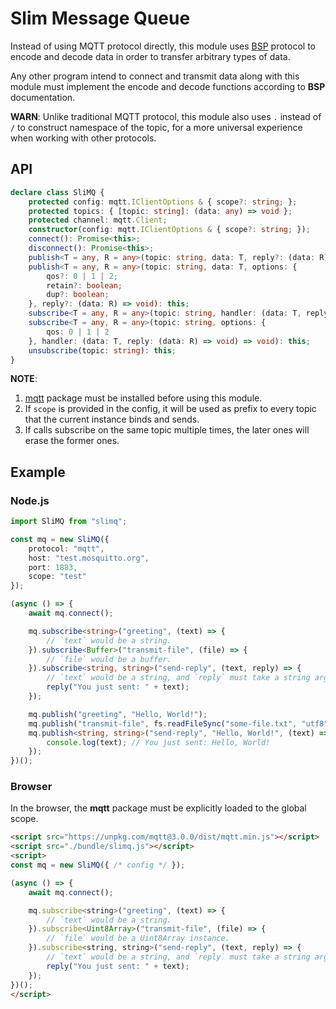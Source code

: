 # Slim Message Queue

Instead of using MQTT protocol directly, this module uses
[BSP](https://github.com/hyurl/bsp) protocol to encode and decode data in order 
to transfer arbitrary types of data.

Any other program intend to connect and transmit data along with this module
must implement the encode and decode functions according to **BSP**
documentation.

**WARN**: Unlike traditional MQTT protocol, this module also uses `.` instead of
`/` to construct namespace of the topic, for a more universal experience when
working with other protocols.

## API

```ts
declare class SliMQ {
    protected config: mqtt.IClientOptions & { scope?: string; };
    protected topics: { [topic: string]: (data: any) => void };
    protected channel: mqtt.Client;
    constructor(config: mqtt.IClientOptions & { scope?: string; });
    connect(): Promise<this>;
    disconnect(): Promise<this>;
    publish<T = any, R = any>(topic: string, data: T, reply?: (data: R) => void): this;
    publish<T = any, R = any>(topic: string, data: T, options: {
        qos?: 0 | 1 | 2;
        retain?: boolean;
        dup?: boolean;
    }, reply?: (data: R) => void): this;
    subscribe<T = any, R = any>(topic: string, handler: (data: T, reply: (data: R) => void) => void): this;
    subscribe<T = any, R = any>(topic: string, options: {
        qos: 0 | 1 | 2
    }, handler: (data: T, reply: (data: R) => void) => void): this;
    unsubscribe(topic: string): this;
}
```

**NOTE**:
1. [mqtt](https://github.com/mqttjs/MQTT.js) package must be installed before
    using this module.
2. If `scope` is provided in the config, it will be used as prefix to every
    topic that the current instance binds and sends.
3. If calls subscribe on the same topic multiple times, the later ones will
    erase the former ones.

## Example

### Node.js

```ts
import SliMQ from "slimq";

const mq = new SliMQ({
    protocol: "mqtt",
    host: "test.mosquitto.org",
    port: 1883,
    scope: "test"
});

(async () => {
    await mq.connect();

    mq.subscribe<string>("greeting", (text) => {
        // `text` would be a string.
    }).subscribe<Buffer>("transmit-file", (file) => {
        // `file` would be a buffer.
    }).subscribe<string, string>("send-reply", (text, reply) => {
        // `text` would be a string, and `reply` must take a string argument.
        reply("You just sent: " + text);
    });

    mq.publish("greeting", "Hello, World!");
    mq.publish("transmit-file", fs.readFileSync("some-file.txt", "utf8"));
    mq.publish<string, string>("send-reply", "Hello, World!", (text) => {
        console.log(text); // You just sent: Hello, World!
    });
})();
```

### Browser

In the browser, the **mqtt** package must be explicitly loaded to the global
scope.

```html
<script src="https://unpkg.com/mqtt@3.0.0/dist/mqtt.min.js"></script>
<script src="./bundle/slimq.js"></script>
<script>
const mq = new SliMQ({ /* config */ });

(async () => {
    await mq.connect();

    mq.subscribe<string>("greeting", (text) => {
        // `text` would be a string.
    }).subscribe<Uint8Array>("transmit-file", (file) => {
        // `file` would be a Uint8Array instance.
    }).subscribe<string, string>("send-reply", (text, reply) => {
        // `text` would be a string, and `reply` must take a string argument.
        reply("You just sent: " + text);
    });
})();
</script>
```